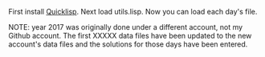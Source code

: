 First install [Quicklisp](https://www.quicklisp.org/beta/).
Next load utils.lisp.
Now you can load each day's file.

NOTE: year 2017 was originally done under a different account, not my Github
account. The first XXXXX data files have been updated to the new account's data
files and the solutions for those days have been entered.
